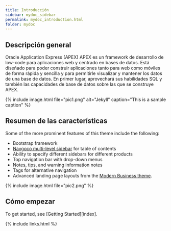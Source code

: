 ```yaml
---
title: Introducción
sidebar: mydoc_sidebar
permalink: mydoc_introduction.html
folder: mydoc
---
```


## Descripción general

Oracle Application Express (APEX) APEX es un framework de desarrollo  de low-code para  aplicaciones web y centrado en bases de datos.
Está diseñado para poder construir aplicaciones tanto para web como móviles de forma rápida y sencilla y para permitirle visualizar y mantener los datos de una base de datos. En primer lugar, aprovechará sus habilidades SQL y también las capacidades de base de datos sobre las que se construye APEX.

{% include image.html file="pic1.png" alt="Jekyll" caption="This is a sample caption" %}


## Resumen de las características

Some of the more prominent features of this theme include the following:

* Bootstrap framework
* [Navgoco multi-level sidebar](http://www.komposta.net/article/navgoco) for table of contents
* Ability to specify different sidebars for different products
* Top navigation bar with drop-down menus
* Notes, tips, and warning information notes
* Tags for alternative navigation
* Advanced landing page layouts from the [Modern Business theme](http://startbootstrap.com/template-overviews/modern-business/).

{% include image.html file="pic2.png" %}

## Cómo empezar

To get started, see [Getting Started][index].

{% include links.html %}
